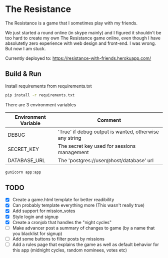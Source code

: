 # The Resistance

The Resistance is a game that I sometimes play with my friends.

We just started a round online (in skype mainly) and I figured it shouldn't be too hard
to create my own The Resistance game online, even though I have absolutetly zero experience
with web design and front-end. I was wrong. But now I am stuck.

Currently deployed to: https://resistance-with-friends.herokuapp.com/

## Build & Run
Install requirements from requirements.txt

```Bash
pip install -r requirements.txt
```

There are 3 environment variables

| Environment Variable | Comment                                                |
|----------------------|--------------------------------------------------------|
| DEBUG                | 'True' if debug output is wanted, otherwise any string |
| SECRET\_KEY          | The secret key used for sessions management            |
| DATABASE\_URL        | The 'postgres://user@host/database' url                |


```Bash
gunicorn app:app
```


## TODO

- [x] Create a game.html template for better readibility
- [x] Can probably template everything more (This wasn't really true)
- [x] Add support for mission\_votes
- [x] Style login and signup
- [x] Create a cronjob that handles the "night cycles"
- [ ] Make advancer post a summary of changes to game (by a name that you blacklist for signup)
- [ ] Add some buttons to filter posts by missions
- [ ] Add a rules page that explains the game as well as default behavior for this app (midnight cycles, random nominees, votes etc)
